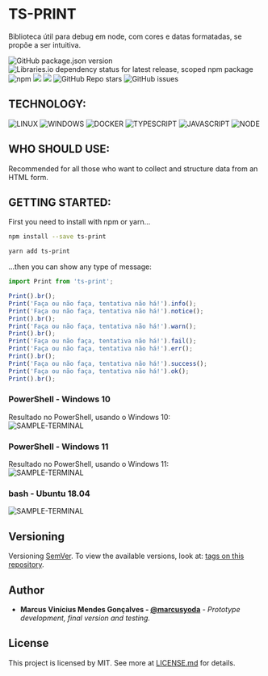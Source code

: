 # TS-PRINT  
Biblioteca útil para debug em node, com cores e datas formatadas, se propõe a ser intuitiva.  
  
![GitHub package.json version](https://img.shields.io/github/package-json/v/marcusyoda/ts-print)
![Libraries.io dependency status for latest release, scoped npm package](https://img.shields.io/librariesio/release/npm/af-scaffolder) ![npm](https://img.shields.io/npm/dy/ts-print) 
[![](https://img.shields.io/github/languages/code-size/badges/shields.svg)](https://github.com/marcusyoda/ts-print) 
[![](https://img.shields.io/github/last-commit/google/skia.svg)](https://github.com/marcusyoda/ts-print) 
![GitHub Repo stars](https://img.shields.io/github/stars/marcusyoda/ts-print)
![GitHub issues](https://img.shields.io/github/issues/marcusyoda/ts-print)
  
## TECHNOLOGY:  

![LINUX](https://img.shields.io/badge/Linux-FCC624?style=flat-square&logo=linux&logoColor=black)
![WINDOWS](https://img.shields.io/badge/Windows-navy?style=flat-square&logo=windows&logoColor=white)
![DOCKER](https://img.shields.io/badge/-Docker-2496ED?style=flat-square&logo=docker&logoColor=white)
![TYPESCRIPT](https://img.shields.io/badge/TypeScript-2d79c7?style=flat-square&logo=typescript&logoColor=white)
![JAVASCRIPT](https://img.shields.io/badge/-JavaScript-black?style=flat-square&logo=javascript&logoColor=yellow)
![NODE](https://img.shields.io/badge/-Nodejs-339933?style=flat-square&logo=Node.js&logoColor=white)


## WHO SHOULD USE:
Recommended for all those who want to collect and structure data from an HTML form.
  
## GETTING STARTED:
First you need to install with npm or yarn...  
```bash
npm install --save ts-print
```  

```bash
yarn add ts-print
```  
  
...then you can show any type of message:  
```js
import Print from 'ts-print';

Print().br();
Print('Faça ou não faça, tentativa não há!').info();
Print('Faça ou não faça, tentativa não há!').notice();
Print().br();
Print('Faça ou não faça, tentativa não há!').warn();
Print().br();
Print('Faça ou não faça, tentativa não há!').fail();
Print('Faça ou não faça, tentativa não há!').err();
Print().br();
Print('Faça ou não faça, tentativa não há!').success();
Print('Faça ou não faça, tentativa não há!').ok();
Print().br();
```

### PowerShell - Windows 10
Resultado no PowerShell, usando o Windows 10:  
![SAMPLE-TERMINAL](https://raw.githubusercontent.com/marcusyoda/ts-print/main/screenshots/powershell-win11-terminal.png)  

### PowerShell - Windows 11
Resultado no PowerShell, usando o Windows 11:  
![SAMPLE-TERMINAL](https://raw.githubusercontent.com/marcusyoda/ts-print/main/screenshots/powershell-win11-terminal.png)  
  
### bash - Ubuntu 18.04
![SAMPLE-TERMINAL](https://raw.githubusercontent.com/marcusyoda/ts-print/main/screenshots/wsl_ubuntu_18-win11-terminal.png)  

## Versioning
Versioning [SemVer](http://semver.org/). To view the available versions, look at: [tags on this repository](https://github.com/Acelera/rc-console/tags). 

## Author  
* **Marcus Vinícius Mendes Gonçalves - [@marcusyoda](https://github.com/marcusyoda)** - *Prototype development, final version and testing.*

## License
This project is licensed by MIT. See more at [LICENSE.md](LICENSE.md) for details.  
